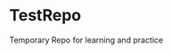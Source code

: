 # TestRepo
Temporary Repo for learning and practice

<Edits to the ReadMe>

<Local edits to the ReadMe>
